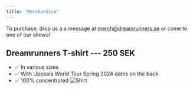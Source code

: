 ```yaml
---
title: "Merchandise"
---
```


To purchase, drop us a a message at [merch@dreamrunners.se](mailto:merch@dreamrunners.se) or come to one of our shows!

## Dreamrunners T-shirt --- 250 SEK
- ✅ In various sizes
- ✅ With Uppsala World Tour Spring 2024 dates on the back
- ✅ 100% concentrated
![Shirt](images/shirt_background.jpg)

